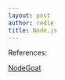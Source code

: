 ```yaml
---
layout: post
author: redle
title: Node.js
---
```



References:

[NodeGoat](https://github.com/OWASP/NodeGoat)
